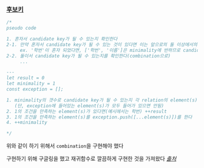### [후보키](https://programmers.co.kr/learn/courses/30/lessons/42890)

```js
/*
pseudo code

1. 혼자서 candidate key가 될 수 있는지 확인한다
2-1. 만약 혼자서 candidate key가 될 수 있는 것이 있다면 이는 앞으로의 둘 이상에서의 candidate key 그룹이 될 수 없다
     ex. '학번'이 혼자 되었다면, ['학번', '이름']은 minimality에 반하므로 candidate key가 될 수 없다
2-2. 둘이서 candidate key가 될 수 있는지를 확인한다(combination으로)
     ...

---
let result = 0
let minimality = 1
const exception = [];

1. minimality의 갯수로 candidate key가 될 수 있는지 각 relation의 element(s)를 확인해 본다
   (단, exception에 들어있는 element(s)가 모두 들어가 있으면 안됨)
2. 1의 조건을 만족하는 element(s)가 있다면(예시에서는 학번) ++result
3. 1의 조건을 만족하는 element(s)를 exception.push([...element(s)])를 한다
4. ++minimality

*/
```

위와 같이 하기 위해서 `combination`을 구현해야 했다

구현하기 위해 구글링을 했고 재귀함수로 깔끔하게 구현한 것을 가져왔다 _[출처](https://nyang-in.tistory.com/212)_

